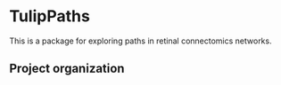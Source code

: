 # TulipPaths
This is a package for exploring paths in retinal connectomics networks.

## Project organization

